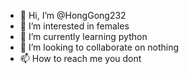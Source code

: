 - 👋 Hi, I’m @HongGong232
- 👀 I’m interested in females
- 🌱 I’m currently learning python
- 💞️ I’m looking to collaborate on nothing
- 📫 How to reach me you dont

<!---
HongGong232/HongGong232 is a ✨ special ✨ repository because its `README.md` (this file) appears on your GitHub profile.
You can click the Preview link to take a look at your changes.
--->
